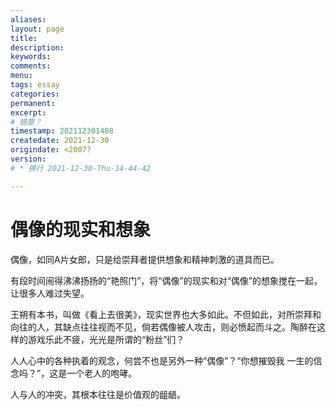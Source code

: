 ```yaml
---
aliases:
layout: page
title:
description:
keywords:
comments:
menu:
tags: essay 
categories:
permanent: 
excerpt:
# 摘要？
timestamp: 202112301408
createdate: 2021-12-30
origindate: <2007?
version: 
# * 换行 2021-12-30-Thu-14-44-42

---
```


# 偶像的现实和想象

偶像，如同A片女郎，只是给崇拜者提供想象和精神刺激的道具而已。

有段时间闹得沸沸扬扬的“艳照门”，将“偶像”的现实和对“偶像”的想象搅在一起，让很多人难过失望。

王朔有本书，叫做《看上去很美》，现实世界也大多如此。不但如此，对所崇拜和向往的人，其缺点往往视而不见，倘若偶像被人攻击，则必愤起而斗之。陶醉在这样的游戏乐此不疲，光光是所谓的“粉丝”们？

人人心中的各种执着的观念，何尝不也是另外一种“偶像”？“你想摧毁我 一生的信念吗？”，这是一个老人的咆哮。

人与人的冲突，其根本往往是价值观的龃龉。
